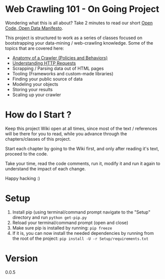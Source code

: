 # Web Crawling 101 - On Going Project

Wondering what this is all about? Take 2 minutes to read our short [Open Code, Open Data Manifesto].

This project is structured to work as a series of classes focused on bootstrapping your data-mining / web-crawling knowledge. 
Some of the topics that are covered here:

 - [Anatomy of a Crawler (Policies and Behaviors)]
 - [Understanding HTTP Requests]
 - Scrapping / Parsing data out of HTML pages
 - Tooling (Frameworks and custom-made libraries)
 - Finding your public source of data
 - Modeling your objects
 - Storing your results
 - Scaling up your crawler

# How do I Start ?

Keep this project Wiki open at all times, since most of the text / references will be there for you to read, while you advance through the chapters/classes of this project.

Start each chapter by going to the Wiki first, and only after reading it's text, proceed to the code. 

Take your time, read the code comments, run it, modify it and run it again to understand the impact of each change.

Happy hacking :)

# Setup

1) Install pip (using terminal/command prompt navigate to the "Setup" directory and run `python get-pip.py`
2) Reload your terminal/command prompt (open and close)
3) Make sure pip is installed by running: `pip freeze`
4) If it is, you can now install the needed dependencies by running from the root of the project: 
`pip install -U -r Setup/requirements.txt`

# Version
0.0.5


[Anatomy of a Crawler (Policies and Behaviors)]:https://github.com/MarcelloLins/WebCrawling101/wiki/Chapter-1-:-Anatomy-of-a-Crawler

[Understanding HTTP Requests]:https://github.com/MarcelloLins/WebCrawling101/wiki/Chapter-2-:-Understanding-HTTP-Requests
[Open Code, Open Data Manifesto]:https://github.com/MarcelloLins/WebCrawling101/wiki/The-Open-Code-Open-Data-Manifesto

